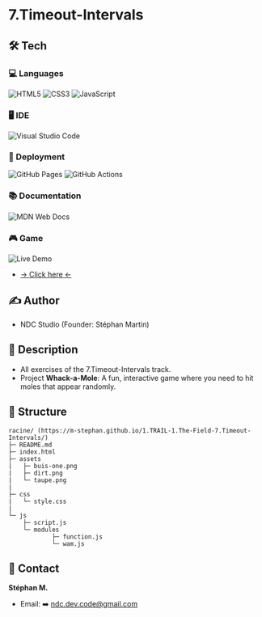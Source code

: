 # 7.Timeout-Intervals
## 🛠️ Tech
### 💻 Languages
![HTML5](https://img.shields.io/badge/html5-%23E34F26.svg?style=for-the-badge&logo=html5&logoColor=white)
![CSS3](https://img.shields.io/badge/css3-%231572B6.svg?style=for-the-badge&logo=css3&logoColor=white)
![JavaScript](https://img.shields.io/badge/javascript-%23323330.svg?style=for-the-badge&logo=javascript&logoColor=%23F7DF1E)
### 🖥️ IDE
![Visual Studio Code](https://img.shields.io/badge/Visual%20Studio%20Code-0078d7.svg?style=for-the-badge&logo=visual-studio-code&logoColor=white)
### 🚀 Deployment
![GitHub Pages](https://img.shields.io/badge/GitHub%20Pages-181717.svg?style=for-the-badge&logo=github&logoColor=white)
![GitHub Actions](https://img.shields.io/badge/github%20actions-%232671E5.svg?style=for-the-badge&logo=githubactions&logoColor=white)
### 📚 Documentation
![MDN Web Docs](https://img.shields.io/badge/MDN_Web_Docs-black?style=for-the-badge&logo=mdnwebdocs&logoColor=white)

### 🎮 Game
![Live Demo](https://img.shields.io/badge/Live-Demo-green?style=for-the-badge)
- [→ Click here ←](https://m-stephan.github.io/1.TRAIL-1.The-Field-7.Timeout-Intervals/)

## ✍️ Author
- NDC Studio (Founder: Stéphan Martin)

## 🎯 Description
- All exercises of the 7.Timeout-Intervals track.
- Project **Whack-a-Mole**: A fun, interactive game where you need to hit moles that appear randomly.

## 📂 Structure
```
racine/ (https://m-stephan.github.io/1.TRAIL-1.The-Field-7.Timeout-Intervals/)
├─ README.md
├─ index.html
├─ assets
|   ├─ buis-one.png
|   ├─ dirt.png
|   └─ taupe.png
|
├─ css
|   └─ style.css
|
└─ js
    ├─ script.js
    └─ modules
            ├─ function.js
            └─ wam.js
```

## 👤 Contact
**Stéphan M.**  
- Email: ➡️ ndc.dev.code@gmail.com